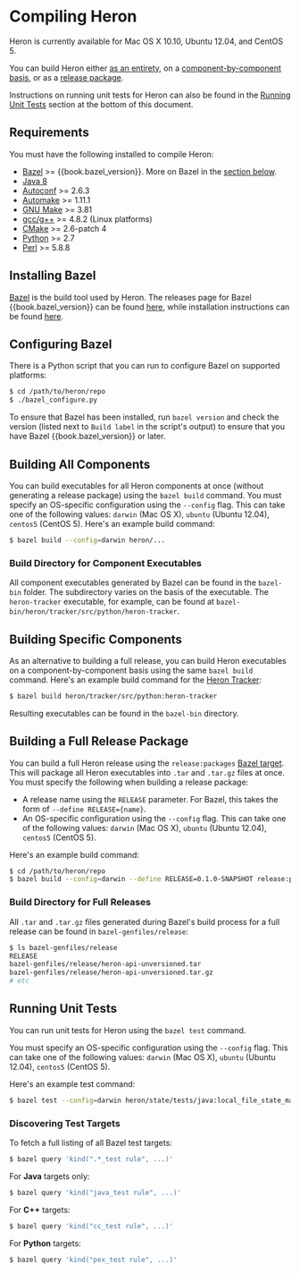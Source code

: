 # Compiling Heron

Heron is currently available for Mac OS X 10.10, Ubuntu 12.04, and CentOS 5.

You can build Heron either [as an entirety](#building-all-components), on a
[component-by-component basis](#building-specific-components), or as a [release
package](#building-a-full-release-package).

Instructions on running unit tests for Heron can also be found in the [Running
Unit Tests](#running-unit-tests) section at the bottom of this document.

## Requirements

You must have the following installed to compile Heron:

* [Bazel](http://bazel.io/docs/install.html) >= {{book.bazel_version}}. More on
  Bazel in the [section below](#installing-bazel).
* [Java
  8](http://www.oracle.com/technetwork/java/javase/downloads/jdk8-downloads-2133151.html)
* [Autoconf](http://www.gnu.org/software/autoconf/autoconf.html) >= 2.6.3
* [Automake](https://www.gnu.org/software/automake/) >= 1.11.1
* [GNU Make](https://www.gnu.org/software/make/) >= 3.81
* [gcc/g++](https://gcc.gnu.org/) >= 4.8.2 (Linux platforms)
* [CMake](https://cmake.org/) >= 2.6-patch 4
* [Python](https://www.python.org/) >= 2.7
* [Perl](https://www.perl.org/) >= 5.8.8

## Installing Bazel

[Bazel](http://bazel.io) is the build tool used by Heron. The releases page for
Bazel {{book.bazel_version}} can be found
[here](https://github.com/bazelbuild/bazel/releases/tag/{{book.bazel_version}}),
while installation instructions can be found
[here](http://bazel.io/docs/install.html).

## Configuring Bazel

There is a Python script that you can run to configure Bazel on supported
platforms:

```bash
$ cd /path/to/heron/repo
$ ./bazel_configure.py
```

To ensure that Bazel has been installed, run `bazel version` and check the
version (listed next to `Build label` in the script's output) to ensure that you
have Bazel {{book.bazel_version}} or later.

## Building All Components

You can build executables for all Heron components at once (without generating a
release package) using the `bazel build` command. You must specify an
OS-specific configuration using the `--config` flag. This can take one of the
following values: `darwin` (Mac OS X), `ubuntu` (Ubuntu 12.04), `centos5`
(CentOS 5). Here's an example build command:

```bash
$ bazel build --config=darwin heron/...
```

### Build Directory for Component Executables

All component executables generated by Bazel can be found in the `bazel-bin`
folder. The subdirectory varies on the basis of the executable. The
`heron-tracker` executable, for example, can be found at
`bazel-bin/heron/tracker/src/python/heron-tracker`.

## Building Specific Components

As an alternative to building a full release, you can build Heron executables on
a component-by-component basis using the same `bazel build` command. Here's an
example build command for the [Heron Tracker](heron-tracker.html):

```bash
$ bazel build heron/tracker/src/python:heron-tracker
```

Resulting executables can be found in the `bazel-bin` directory.

## Building a Full Release Package

You can build a full Heron release using the `release:packages` [Bazel
target](http://bazel.io/docs/build-ref.html#targets). This will package all
Heron executables into `.tar` and `.tar.gz` files at once. You must specify the
following when building a release package:

* A release name using the `RELEASE` parameter. For Bazel, this takes the form
  of `--define RELEASE={name}`.
* An OS-specific configuration using the `--config` flag.
  This can take one of the following values: `darwin` (Mac OS X), `ubuntu`
  (Ubuntu 12.04), `centos5` (CentOS 5).

Here's an example build command:

```bash
$ cd /path/to/heron/repo
$ bazel build --config=darwin --define RELEASE=0.1.0-SNAPSHOT release:packages
```

### Build Directory for Full Releases

All `.tar` and `.tar.gz` files generated during Bazel's build process for a full
release can be found in `bazel-genfiles/release`:

```bash
$ ls bazel-genfiles/release
RELEASE
bazel-genfiles/release/heron-api-unversioned.tar
bazel-genfiles/release/heron-api-unversioned.tar.gz
# etc
```

## Running Unit Tests

You can run unit tests for Heron using the `bazel test` command.

You must specify an OS-specific configuration using the `--config` flag. This
can take one of the following values: `darwin` (Mac OS X), `ubuntu` (Ubuntu
12.04), `centos5` (CentOS 5).

Here's an example test command:

```bash
$ bazel test --config=darwin heron/state/tests/java:local_file_state_manager_unittest
```

### Discovering Test Targets

To fetch a full listing of all Bazel test targets:

```bash
$ bazel query 'kind(".*_test rule", ...)'
```

For **Java** targets only:

```bash
$ bazel query 'kind("java_test rule", ...)'
```

For **C++** targets:

```bash
$ bazel query 'kind("cc_test rule", ...)'
```

For **Python** targets:

```bash
$ bazel query 'kind("pex_test rule", ...)'
```
